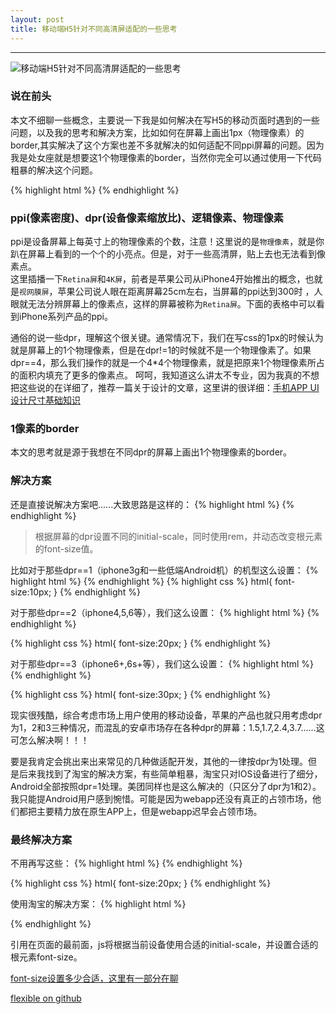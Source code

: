 ```yaml
---
layout: post
title: 移动端H5针对不同高清屏适配的一些思考
---
```


***  


![ 移动端H5针对不同高清屏适配的一些思考 ](/blog/img/2015/2015-12-18-dpr-ppi-webapp.png)

### 说在前头

本文不细聊一些概念，主要说一下我是如何解决在写H5的移动页面时遇到的一些问题，以及我的思考和解决方案，比如如何在屏幕上画出1px（物理像素）的border,其实解决了这个方案也差不多就解决的如何适配不同ppi屏幕的问题。因为我是处女座就是想要这1个物理像素的border，当然你完全可以通过使用一下代码粗暴的解决这个问题。

{% highlight html %}
  <meta name="viewport" content="width=divice-width, initial-scale=1, maximum-scale=1, minimum-scale=1, user-scalable=no"/>
{% endhighlight %}

### ppi(像素密度)、dpr(设备像素缩放比)、逻辑像素、物理像素

ppi是设备屏幕上每英寸上的物理像素的个数，注意！这里说的是`物理像素`，就是你趴在屏幕上看到的一个个的小亮点。但是，对于一些高清屏，贴上去也无法看到像素点。  
这里插播一下`Retina屏`和`4K屏`，前者是苹果公司从iPhone4开始推出的概念，也就是`视网膜屏`，苹果公司说人眼在距离屏幕25cm左右，当屏幕的ppi达到300时 ，人眼就无法分辨屏幕上的像素点，这样的屏幕被称为`Retina屏`。下面的表格中可以看到iPhone系列产品的ppi。

通俗的说一些dpr，理解这个很关键。通常情况下，我们在写css的1px的时候认为就是屏幕上的1个物理像素，但是在dpr!=1的时候就不是一个物理像素了。如果dpr==4，那么我们操作的就是一个4*4个物理像素，就是把原来1个物理像素所占的面积内填充了更多的像素点。
呵呵，我知道这么讲太不专业，因为我真的不想把这些说的在详细了，推荐一篇关于设计的文章，这里讲的很详细：[手机APP UI设计尺寸基础知识](http://www.jianshu.com/p/d1c6b78fe9e3)


### 1像素的border
本文的思考就是源于我想在不同dpr的屏幕上画出1个物理像素的border。

### 解决方案

还是直接说解决方案吧......大致思路是这样的：
{% highlight html %}
  <meta name="viewport" content="width=divice-width, initial-scale=1, maximum-scale=1, minimum-scale=1, user-scalable=no"/>
{% endhighlight %}
>根据屏幕的dpr设置不同的initial-scale，同时使用rem，并动态改变根元素的font-size值。

比如对于那些dpr==1（iphone3g和一些低端Android机）的机型这么设置：
{% highlight html %}
  <meta name="viewport" content="width=divice-width, initial-scale=0.5, maximum-scale=0.5, minimum-scale=0.5, user-scalable=no"/>
{% endhighlight %}
{% highlight css %}
  html{
    font-size:10px;
  }
{% endhighlight %}

对于那些dpr==2（iphone4,5,6等），我们这么设置：
{% highlight html %}
  <meta name="viewport" content="width=divice-width, initial-scale=0.5, maximum-scale=0.5, minimum-scale=0.5, user-scalable=no"/>
{% endhighlight %}

{% highlight css %}
  html{
    font-size:20px;
  }
{% endhighlight %}

对于那些dpr==3（iphone6+,6s+等），我们这么设置：
{% highlight html %}
  <meta name="viewport" content="width=divice-width, initial-scale=0.3333333333333333, maximum-scale=0.3333333333333333, minimum-scale=0.3333333333333333, user-scalable=no"/>
{% endhighlight %}

{% highlight css %}
  html{
    font-size:30px;
  }
{% endhighlight %}

现实很残酷，综合考虑市场上用户使用的移动设备，苹果的产品也就只用考虑dpr为1，2和3三种情况，而混乱的安卓市场存在各种dpr的屏幕：1.5,1.7,2.4,3.7......这可怎么解决啊！！！

要是我肯定会挑出来出来常见的几种做适配开发，其他的一律按dpr为1处理。但是后来我找到了淘宝的解决方案，有些简单粗暴，淘宝只对IOS设备进行了细分，Android全部按照dpr=1处理。美团同样也是这么解决的（只区分了dpr为1和2）。我只能提Android用户感到惋惜。可能是因为webapp还没有真正的占领市场，他们都把主要精力放在原生APP上，但是webapp迟早会占领市场。

### 最终解决方案

不用再写这些：
{% highlight html %}
  <meta name="viewport" content="width=divice-width, initial-scale=0.5, maximum-scale=0.5, minimum-scale=0.5, user-scalable=no"/>
{% endhighlight %}

{% highlight css %}
  html{
    font-size:20px;
  }
{% endhighlight %}

使用淘宝的解决方案：
{% highlight html %}
<script src="http://g.tbcdn.cn/mtb/lib-flexible/{{version}}/??flexible_css.js,flexible.js"></script>
{% endhighlight %}

引用在页面的最前面，js将根据当前设备使用合适的initial-scale，并设置合适的根元素font-size。

[font-size设置多少合适，这里有一部分在聊](http://isux.tencent.com/web-app-rem.html)

[flexible on github](https://github.com/amfe/lib-flexible) 



